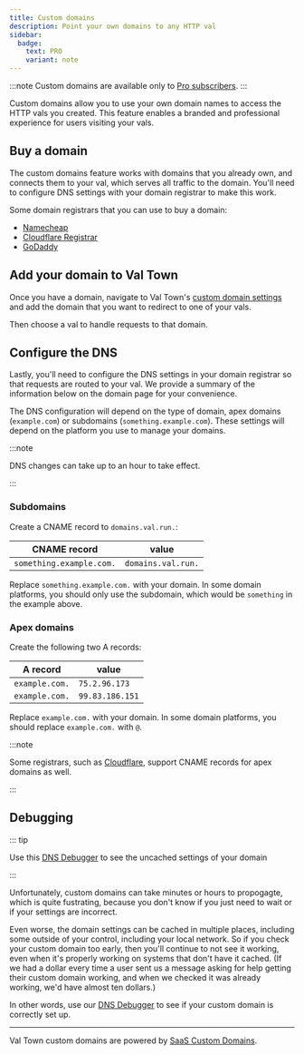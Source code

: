 ```yaml
---
title: Custom domains
description: Point your own domains to any HTTP val
sidebar:
  badge:
    text: PRO
    variant: note
---
```


:::note
Custom domains are available only to [Pro subscribers](https://www.val.town/pricing).
:::

Custom domains allow you to use your own domain names to access the HTTP vals you created. This feature enables a branded and professional experience for users visiting your vals.

## Buy a domain

The custom domains feature works with domains that you already own, and connects them to your val, which serves all traffic to the domain. You'll need to configure DNS settings with your domain registrar to make this work.

Some domain registrars that you can use to buy a domain:

- [Namecheap](https://www.namecheap.com/)
- [Cloudflare Registrar](https://www.cloudflare.com/products/registrar/)
- [GoDaddy](https://www.godaddy.com/)

## Add your domain to Val Town

Once you have a domain, navigate to Val Town's [custom domain settings](https://val.town/settings/domains) and add the domain that you want to redirect to one of your vals.

Then choose a val to handle requests to that domain.

## Configure the DNS

Lastly, you'll need to configure the DNS settings in your domain registrar so that requests are routed to your val. We provide a summary of the information below on the domain page for your convenience.

The DNS configuration will depend on the type of domain, apex domains (`example.com`) or subdomains (`something.example.com`). These settings will depend on the platform you use to manage your domains.

:::note

DNS changes can take up to an hour to take effect.

:::

### Subdomains

Create a CNAME record to `domains.val.run.`:

| CNAME record             | value              |
| ------------------------ | ------------------ |
| `something.example.com.` | `domains.val.run.` |

Replace `something.example.com.` with your domain. In some domain platforms, you should only use the subdomain, which would be `something` in the example above.

### Apex domains

Create the following two A records:

| A record       | value           |
| -------------- | --------------- |
| `example.com.` | `75.2.96.173`   |
| `example.com.` | `99.83.186.151` |

Replace `example.com.` with your domain. In some domain platforms, you should replace `example.com.` with `@`.

:::note

Some registrars, such as [Cloudflare](https://developers.cloudflare.com/dns/cname-flattening/), support CNAME records for apex domains as well.

:::

## Debugging

::: tip

Use this [DNS Debugger](https://stevekrouse-dns_record_debugger.web.val.run/) to see the uncached settings of your domain

:::

Unfortunately, custom domains can take minutes or hours to propogagte, 
which is quite fustrating, because you don't know if you just need to wait
or if your settings are incorrect.

Even worse, the domain settings can be cached in multiple places, 
including some outside of your control, including your local network.
So if you check your custom domain too early, then you'll continue to not see 
it working, even when it's properly working on systems that don't have it cached.
(If we had a dollar every time a user sent us a message asking for help
getting their custom domain working, and when we checked it was already working,
we'd have almost ten dollars.)

In other words, use our [DNS Debugger](https://stevekrouse-dns_record_debugger.web.val.run/)
to see if your custom domain is correctly set up.

---

Val Town custom domains are powered by [SaaS Custom Domains](https://saascustomdomains.com).
